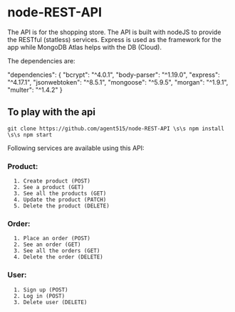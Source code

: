 # node-REST-API 

The API is for the shopping store. The API is built with nodeJS to provide the RESTful (statless) services.
Express is used as the framework for the app while MongoDB Atlas helps with the DB (Cloud).

The dependencies are:

"dependencies": {
    "bcrypt": "^4.0.1",
    "body-parser": "^1.19.0",
    "express": "^4.17.1",
    "jsonwebtoken": "^8.5.1",
    "mongoose": "^5.9.5",
    "morgan": "^1.9.1",
    "multer": "^1.4.2"
  }

## To play with the api

`git clone https://github.com/agent515/node-REST-API \s\s
npm install \s\s
npm start`

Following services are available using this API:
  ### Product:
      1. Create product (POST)
      2. See a product (GET)
      3. See all the products (GET)
      4. Update the product (PATCH)
      5. Delete the product (DELETE)
  ### Order: 
      1. Place an order (POST)
      2. See an order (GET)
      3. See all the orders (GET)
      4. Delete the order (DELETE)
  ### User: 
      1. Sign up (POST)
      2. Log in (POST)
      3. Delete user (DELETE)
      
